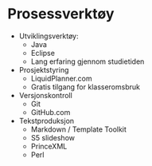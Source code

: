 # Prosessverktøy #

* Utviklingsverktøy:
  * Java
  * Eclipse
  * Lang erfaring gjennom studietiden
* Prosjektstyring
  * LiquidPlanner.com
  * Gratis tilgang for klasseromsbruk
* Versjonskontroll
  * Git
  * GitHub.com
* Tekstproduksjon
  * Markdown / Template Toolkit
  * S5 slideshow
  * PrinceXML
  * Perl
